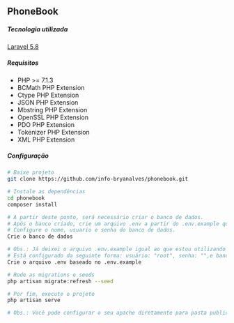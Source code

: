 ## PhoneBook

##### Tecnologia utilizada
[Laravel 5.8](https://laravel.com/docs/5.8)

##### Requisitos
- PHP >= 7.1.3
- BCMath PHP Extension
- Ctype PHP Extension
- JSON PHP Extension
- Mbstring PHP Extension
- OpenSSL PHP Extension
- PDO PHP Extension
- Tokenizer PHP Extension
- XML PHP Extension

##### Configuração
``` bash
# Baixe projeto
git clone https://github.com/info-bryanalves/phonebook.git

# Instale as dependências
cd phonebook
composer install

# A partir deste ponto, será necessário criar o banco de dados.
# Após o banco criado, crie um arquivo .env a partir do .env.example que esta na raiz da aplicação.
# Configure o nome, usuario e senha do banco de dados.
Crie o banco de dados

# Obs.: Já deixei o arquivo .env.example igual ao que estou utilizando somente para facilidade na apresentação.
# Está configurado da seguinte forma: usuário: "root", senha: "",e banco: "phonebook".
Crie o arquivo .env baseado no .env.example

# Rode as migrations e seeds
php artisan migrate:refresh --seed

# Por fim, execute o projeto
php artisan serve

# Obs.: Você pode configurar o seu apache diretamente para pasta public do projeto que irá ter o mesmo efeito;

